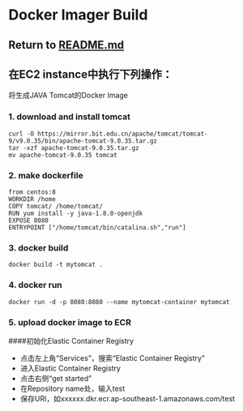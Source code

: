 # Docker Imager Build

## Return to [README.md](README.md)


## 在EC2 instance中执行下列操作：
将生成JAVA Tomcat的Docker Image


### 1. download and install tomcat
```
curl -O https://mirror.bit.edu.cn/apache/tomcat/tomcat-9/v9.0.35/bin/apache-tomcat-9.0.35.tar.gz
tar -xzf apache-tomcat-9.0.35.tar.gz
mv apache-tomcat-9.0.35 tomcat
```
### 2. make dockerfile
```
from centos:8
WORKDIR /home
COPY tomcat/ /home/tomcat/
RUN yum install -y java-1.8.0-openjdk
EXPOSE 8080
ENTRYPOINT ["/home/tomcat/bin/catalina.sh","run"]
```
### 3. docker build
```
docker build -t mytomcat .
```
### 4. docker run
```
docker run -d -p 8080:8080 --name mytomcat-container mytomcat
```
### 5. upload docker image to ECR

####初始化Elastic Container Registry
- 点击左上角“Services”，搜索“Elastic Container Registry”
- 进入Elastic Container Registry
- 点击右侧“get started”
- 在Repository name处，输入test
- 保存URI，如xxxxxx.dkr.ecr.ap-southeast-1.amazonaws.com/test




